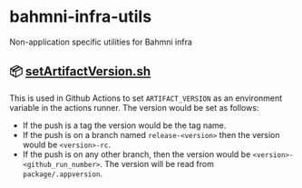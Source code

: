 # bahmni-infra-utils
Non-application specific utilities for Bahmni infra

## 📦 [setArtifactVersion.sh](./setArtifactVersion.sh)

This is used in Github Actions to set `ARTIFACT_VERSION` as an environment variable in the actions runner.
The version would be set as follows:
- If the push is a tag the version would be the tag name.
- If the push is on a branch named `release-<version>` then the version would be `<version>-rc`.
- If the push is on any other branch, then the version would be `<version>-<github_run_number>`. The version will be read from `package/.appversion`.
